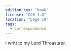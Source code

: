 ```yaml
---
edition_key: "book"
license: "CC0 1.0"
location: "page 10"
tags:
  - correspondence
---
```

I writt to my Lord
Threasurer.
